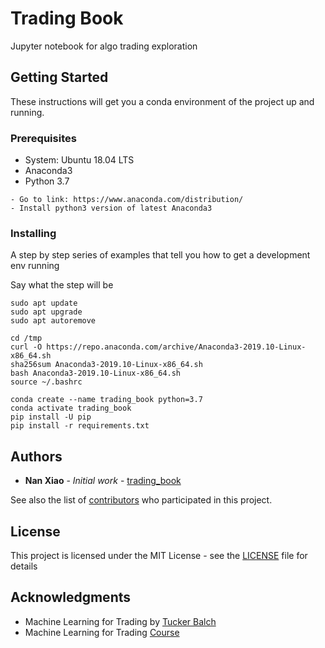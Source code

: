 # Trading Book

Jupyter notebook for algo trading exploration

## Getting Started

These instructions will get you a conda environment of the project up and running.

### Prerequisites
* System: Ubuntu 18.04 LTS
* Anaconda3
* Python 3.7

```
- Go to link: https://www.anaconda.com/distribution/ 
- Install python3 version of latest Anaconda3
```

### Installing

A step by step series of examples that tell you how to get a development env running

Say what the step will be

```
sudo apt update
sudo apt upgrade
sudo apt autoremove

cd /tmp
curl -O https://repo.anaconda.com/archive/Anaconda3-2019.10-Linux-x86_64.sh
sha256sum Anaconda3-2019.10-Linux-x86_64.sh
bash Anaconda3-2019.10-Linux-x86_64.sh
source ~/.bashrc

conda create --name trading_book python=3.7
conda activate trading_book
pip install -U pip
pip install -r requirements.txt
```

## Authors

* **Nan Xiao** - *Initial work* - [trading_book](https://github.com/trading_book)

See also the list of [contributors](https://github.com/your/project/contributors) who participated in this project.

## License

This project is licensed under the MIT License - see the [LICENSE](LICENSE) file for details

## Acknowledgments

* Machine Learning for Trading by [Tucker Balch](http://www.cc.gatech.edu/~tucker)
* Machine Learning for Trading [Course](https://quantsoftware.gatech.edu/Machine_Learning_for_Trading_Course)
